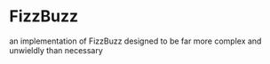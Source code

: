 # FizzBuzz
an implementation of FizzBuzz designed to be far more complex and unwieldly than necessary
